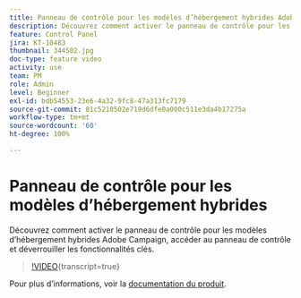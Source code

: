 ```yaml
---
title: Panneau de contrôle pour les modèles d’hébergement hybrides Adobe Campaign
description: Découvrez comment activer le panneau de contrôle pour les modèles d’hébergement hybrides, accéder au panneau de contrôle et déverrouiller les fonctionnalités clés.
feature: Control Panel
jira: KT-10483
thumbnail: 344502.jpg
doc-type: feature video
activity: use
team: PM
role: Admin
level: Beginner
exl-id: bdb54553-23e6-4a32-9fc8-47a313fc7179
source-git-commit: 81c5210502e719d6dfe0a000c511e3da4b17275a
workflow-type: tm+mt
source-wordcount: '60'
ht-degree: 100%

---
```


# Panneau de contrôle pour les modèles d’hébergement hybrides

Découvrez comment activer le panneau de contrôle pour les modèles d’hébergement hybrides Adobe Campaign, accéder au panneau de contrôle et déverrouiller les fonctionnalités clés.

>[!VIDEO](https://video.tv.adobe.com/v/344502?learn=on){transcript=true}

Pour plus d’informations, voir la [documentation du produit](https://experienceleague.adobe.com/docs/control-panel/using/performance-monitoring/external-accounts.html?lang=fr).
